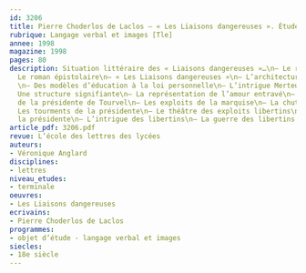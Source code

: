 ```yaml
---
id: 3206
title: Pierre Choderlos de Laclos – « Les Liaisons dangereuses ». Étude intégrale 
rubrique: Langage verbal et images [Tle]
annee: 1998
magazine: 1998
pages: 80
description: Situation littéraire des « Liaisons dangereuses »…\n– Le roman libertin\n–
  Le roman épistolaire\n– « Les Liaisons dangereuses »\n– L’architecture de l’œuvre
  \n– Des modèles d’éducation à la loi personnelle\n– L’intrigue Merteuil-Valmont\n–
  Une structure signifiante\n– La représentation de l’amour entravé\n– Les raisonnements
  de la présidente de Tourvel\n– Les exploits de la marquise\n– La chute de Cécile\n–
  Les tourments de la présidente\n– Le théâtre des exploits libertins\n– La fin de
  la présidente\n– L’intrigue des libertins\n– La guerre des libertins
article_pdf: 3206.pdf
revue: L’école des lettres des lycées
auteurs:
- Véronique Anglard
disciplines:
- lettres
niveau_etudes:
- terminale
oeuvres:
- Les Liaisons dangereuses
ecrivains:
- Pierre Choderlos de Laclos
programmes:
- objet d’étude - langage verbal et images
siecles:
- 18e siècle
---
```

